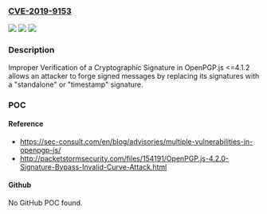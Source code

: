 ### [CVE-2019-9153](https://cve.mitre.org/cgi-bin/cvename.cgi?name=CVE-2019-9153)
![](https://img.shields.io/static/v1?label=Product&message=n%2Fa&color=blue)
![](https://img.shields.io/static/v1?label=Version&message=n%2Fa&color=blue)
![](https://img.shields.io/static/v1?label=Vulnerability&message=n%2Fa&color=brighgreen)

### Description

Improper Verification of a Cryptographic Signature in OpenPGP.js <=4.1.2 allows an attacker to forge signed messages by replacing its signatures with a "standalone" or "timestamp" signature.

### POC

#### Reference
- https://sec-consult.com/en/blog/advisories/multiple-vulnerabilities-in-openpgp-js/
- http://packetstormsecurity.com/files/154191/OpenPGP.js-4.2.0-Signature-Bypass-Invalid-Curve-Attack.html

#### Github
No GitHub POC found.

